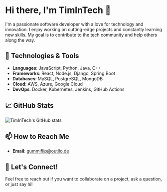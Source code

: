 # Hi there, I'm TimInTech 👋

I'm a passionate software developer with a love for technology and innovation. I enjoy working on cutting-edge projects and constantly learning new skills. My goal is to contribute to the tech community and help others along the way.

## 🔧 Technologies & Tools

- **Languages**: JavaScript, Python, Java, C++
- **Frameworks**: React, Node.js, Django, Spring Boot
- **Databases**: MySQL, PostgreSQL, MongoDB
- **Cloud**: AWS, Azure, Google Cloud
- **DevOps**: Docker, Kubernetes, Jenkins, GitHub Actions

## 📈 GitHub Stats

![TimInTech's GitHub stats](https://github-readme-stats.vercel.app/api?username=TimInTech&show_icons=true&theme=radical)

## 📫 How to Reach Me

- **Email**: gummiflip@outllo.de

## 💬 Let's Connect!

Feel free to reach out if you want to collaborate on a project, ask a question, or just say hi!
